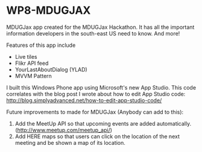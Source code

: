 WP8-MDUGJAX
===========

MDUGJax app created for the MDUGJax Hackathon. It has all the important information developers in the south-east US need to know. And more!


Features of this app include
* Live tiles
* Flikr API feed
* YourLastAboutDialog (YLAD)
* MVVM Pattern


I built this Windows Phone app using Microsoft's new App Studio. This code correlates with the blog post I wrote about how to edit App Studio code: http://blog.simplyadvanced.net/how-to-edit-app-studio-code/


Future improvements to made for MDUGJax (Anybody can add to this):
1. Add the MeetUp API so that upcoming events are added automatically. (http://www.meetup.com/meetup_api/)
2. Add HERE maps so that users can click on the location of the next meeting and be shown a map of its location.

